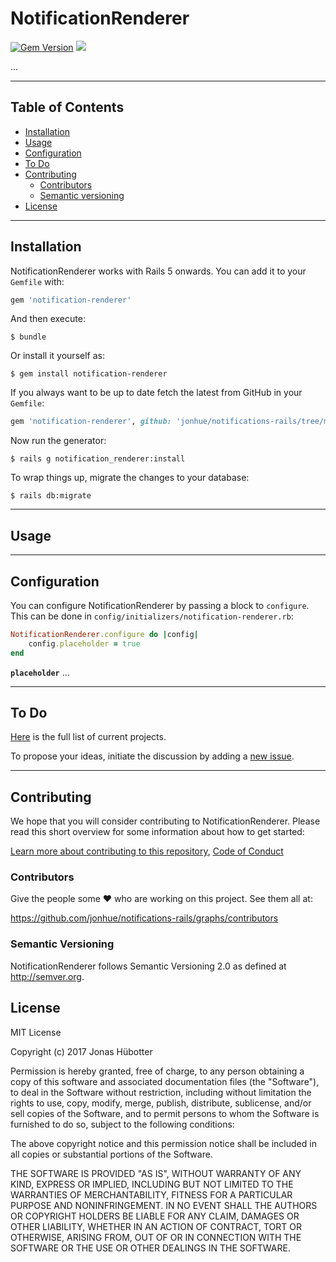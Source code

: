 # NotificationRenderer

[![Gem Version](https://badge.fury.io/rb/notification-renderer.svg)](https://badge.fury.io/rb/notification-renderer) <img src="https://travis-ci.org/jonhue/notifications-rails.svg?branch=master" />

...

---

## Table of Contents

* [Installation](#installation)
* [Usage](#usage)
* [Configuration](#configuration)
* [To Do](#to-do)
* [Contributing](#contributing)
    * [Contributors](#contributors)
    * [Semantic versioning](#semantic-versioning)
* [License](#license)

---

## Installation

NotificationRenderer works with Rails 5 onwards. You can add it to your `Gemfile` with:

```ruby
gem 'notification-renderer'
```

And then execute:

    $ bundle

Or install it yourself as:

    $ gem install notification-renderer

If you always want to be up to date fetch the latest from GitHub in your `Gemfile`:

```ruby
gem 'notification-renderer', github: 'jonhue/notifications-rails/tree/master/notification-renderer'
```

Now run the generator:

    $ rails g notification_renderer:install

To wrap things up, migrate the changes to your database:

    $ rails db:migrate

---

## Usage

---

## Configuration

You can configure NotificationRenderer by passing a block to `configure`. This can be done in `config/initializers/notification-renderer.rb`:

```ruby
NotificationRenderer.configure do |config|
    config.placeholder = true
end
```

**`placeholder`** ...

---

## To Do

[Here](https://github.com/jonhue/notifications-rails/projects/4) is the full list of current projects.

To propose your ideas, initiate the discussion by adding a [new issue](https://github.com/jonhue/notifications-rails/issues/new).

---

## Contributing

We hope that you will consider contributing to NotificationRenderer. Please read this short overview for some information about how to get started:

[Learn more about contributing to this repository](https://github.com/jonhue/notifications-rails/blob/master/CONTRIBUTING.md), [Code of Conduct](https://github.com/jonhue/notifications-rails/blob/master/CODE_OF_CONDUCT.md)

### Contributors

Give the people some :heart: who are working on this project. See them all at:

https://github.com/jonhue/notifications-rails/graphs/contributors

### Semantic Versioning

NotificationRenderer follows Semantic Versioning 2.0 as defined at http://semver.org.

## License

MIT License

Copyright (c) 2017 Jonas Hübotter

Permission is hereby granted, free of charge, to any person obtaining a copy
of this software and associated documentation files (the "Software"), to deal
in the Software without restriction, including without limitation the rights
to use, copy, modify, merge, publish, distribute, sublicense, and/or sell
copies of the Software, and to permit persons to whom the Software is
furnished to do so, subject to the following conditions:

The above copyright notice and this permission notice shall be included in all
copies or substantial portions of the Software.

THE SOFTWARE IS PROVIDED "AS IS", WITHOUT WARRANTY OF ANY KIND, EXPRESS OR
IMPLIED, INCLUDING BUT NOT LIMITED TO THE WARRANTIES OF MERCHANTABILITY,
FITNESS FOR A PARTICULAR PURPOSE AND NONINFRINGEMENT. IN NO EVENT SHALL THE
AUTHORS OR COPYRIGHT HOLDERS BE LIABLE FOR ANY CLAIM, DAMAGES OR OTHER
LIABILITY, WHETHER IN AN ACTION OF CONTRACT, TORT OR OTHERWISE, ARISING FROM,
OUT OF OR IN CONNECTION WITH THE SOFTWARE OR THE USE OR OTHER DEALINGS IN THE
SOFTWARE.
